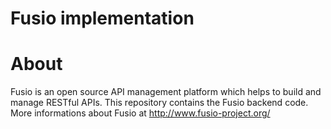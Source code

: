 Fusio implementation
====================

# About

Fusio is an open source API management platform which helps to build and manage 
RESTful APIs. This repository contains the Fusio backend code. More informations
about Fusio at http://www.fusio-project.org/
